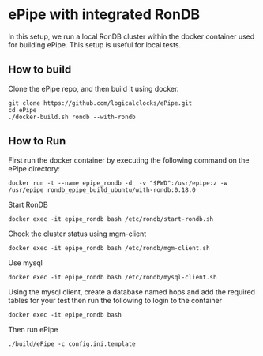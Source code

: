 # ePipe with integrated RonDB

In this setup, we run a local RonDB cluster within the docker container used for building ePipe. This setup is useful for local tests. 

## How to build 

Clone the ePipe repo, and then build it using docker.
```
git clone https://github.com/logicalclocks/ePipe.git
cd ePipe
./docker-build.sh rondb --with-rondb
```

## How to Run 
First run the docker container by executing the following command on the ePipe directory:

```
docker run -t --name epipe_rondb -d  -v "$PWD":/usr/epipe:z -w /usr/epipe rondb_epipe_build_ubuntu/with-rondb:0.18.0 
```

Start RonDB 

```
docker exec -it epipe_rondb bash /etc/rondb/start-rondb.sh
```

Check the cluster status using mgm-client 

```
docker exec -it epipe_rondb bash /etc/rondb/mgm-client.sh
```

Use mysql

```
docker exec -it epipe_rondb bash /etc/rondb/mysql-client.sh
```

Using the mysql client, create a database named hops and add the required tables for your test then run the following to login to the container

```
docker exec -it epipe_rondb bash
```

Then run ePipe 

```
./build/ePipe -c config.ini.template
```